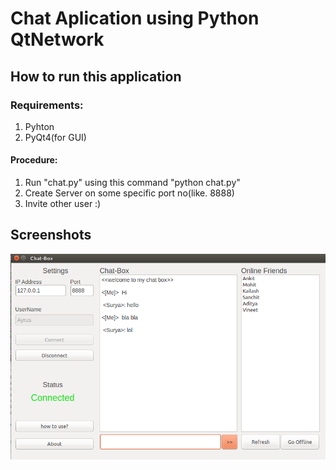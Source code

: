 # Chat Aplication using Python QtNetwork

How to run this application
------------
### Requirements:
1. Pyhton
2. PyQt4(for GUI)

####  Procedure:
1. Run "chat.py" using this command "python chat.py"
2. Create Server on some specific port no(like. 8888)
3. Invite other user :)

## Screenshots
![alt text](images/chat_app.png)
